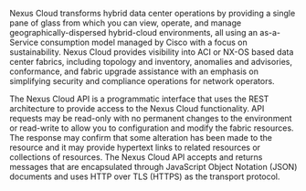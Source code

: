 Nexus Cloud transforms hybrid data center operations by providing a single pane of glass from which you can view, operate, and manage geographically-dispersed hybrid-cloud environments, all using an as-a-Service consumption model managed by Cisco with a focus on sustainability. Nexus Cloud provides visibility into ACI or NX-OS based data center fabrics, including topology and inventory, anomalies and advisories, conformance, and fabric upgrade assistance with an emphasis on simplifying security and compliance operations for network operators.

The Nexus Cloud API is a programmatic interface that uses the REST architecture to provide access to the Nexus Cloud functionality. API requests may be read-only with no permanent changes to the environment or read-write to allow you to configuration and modify the fabric resources. The response may confirm that some alteration has been made to the resource and it may provide hypertext links to related resources or collections of resources. The Nexus Cloud API accepts and returns messages that are encapsulated through JavaScript Object Notation (JSON) documents and uses HTTP over TLS (HTTPS) as the transport protocol.